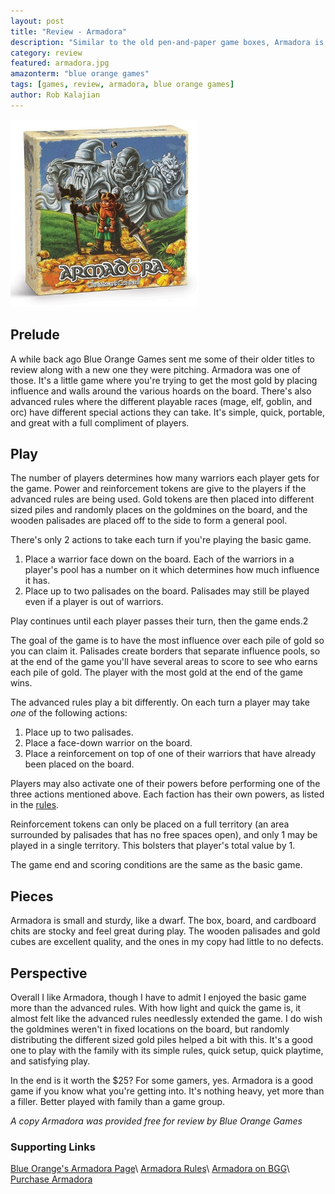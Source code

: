 ```yaml
---
layout: post
title: "Review - Armadora"
description: "Similar to the old pen-and-paper game boxes, Armadora is fun game for families."
category: review
featured: armadora.jpg
amazonterm: "blue orange games"
tags: [games, review, armadora, blue orange games]
author: Rob Kalajian
---
```


<img src="/images/armadora/armadora.jpg" alt="Armadora" width="300" class="float-right" />

<h2>Prelude</h2>

A while back ago Blue Orange Games sent me some of their older titles to review along with a new one they were pitching. Armadora was one of those. It's a little game where you're trying to get the most gold by placing influence and walls around the various hoards on the board. There's also advanced rules where the different playable races (mage, elf, goblin, and orc) have different special actions they can take. It's simple, quick, portable, and great with a full compliment of players.

<h2>Play</h2>

The number of players determines how many warriors each player gets for the game.  Power and reinforcement tokens are give to the players if the advanced rules are being used. Gold tokens are then placed into different sized piles and randomly places on the goldmines on the board, and the wooden palisades are placed off to the side to form a general pool.

There's only 2 actions to take each turn if you're playing the basic game.

1. Place a warrior face down on the board. Each of the warriors in a player's pool has a number on it which determines how much influence it has.
2. Place up to two palisades on the board. Palisades may still be played even if a player is out of warriors.

Play continues until each player passes their turn, then the game ends.2

The goal of the game is to have the most influence over each pile of gold so you can claim it. Palisades create borders that separate influence pools, so at the end of the game you'll have several areas to score to see who earns each pile of gold. The player with the most gold at the end of the game wins.

The advanced rules play a bit differently. On each turn a player may take *one* of the following actions:

1. Place up to two palisades.
2. Place a face-down warrior on the board.
3. Place a reinforcement on top of one of their warriors that have already been placed on the board.

Players may also activate one of their powers before performing one of the three actions mentioned above. Each faction has their own powers, as listed in the [rules](https://boardgamegeek.com/boardgame/8229/armador).

Reinforcement tokens can only be placed on a full territory (an area surrounded by palisades that has no free spaces open), and only 1 may be played in a single territory. This bolsters that player's total value by 1.

The game end and scoring conditions are the same as the basic game.

<h2>Pieces</h2>

Armadora is small and sturdy, like a dwarf. The box, board, and cardboard chits are stocky and feel great during play. The wooden palisades and gold cubes are excellent quality, and the ones in my copy had little to no defects.

<h2>Perspective</h2>

Overall I like Armadora, though I have to admit I enjoyed the basic game more than the advanced rules. With how light and quick the game is, it almost felt like the advanced rules needlessly extended the game. I do wish the goldmines weren't in fixed locations on the board, but randomly distributing the different sized gold piles helped a bit with this. It's a good one to play with the family with its simple rules, quick setup, quick playtime, and satisfying play.

In the end is it worth the $25? For some gamers, yes. Armadora is a good game if you know what you're getting into. It's nothing heavy, yet more than a filler. Better played with family than a game group.

*A copy Armadora was provided free for review by Blue Orange Games*

<h3>Supporting Links</h3>

[Blue Orange's Armadora Page](http://www.blueorangegames.com/index.php/games/armadora)\\
[Armadora Rules](https://boardgamegeek.com/filepage/121924/armadora-rules)\\
[Armadora on BGG](https://boardgamegeek.com/boardgame/8229/armadora)\\
[Purchase Armadora](http://store.blueorangegames.com/p/armadora)
